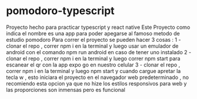 # pomodoro-typescript
Proyecto hecho para practicar typescript y react native
Este Proyecto como indica el nombre es una app para poder apegarse al famoso metodo de estudio pomodoro
Para correr el proyecto se pueden hacer 3 cosas :
1 - clonar el repo , correr npm i en la terminal y luego usar un emulador de android con el comando npm run android en caso de tener uno instalado 
2 - clonar el repo , correr npm i en la terminal y luego correr npm start para escanear el qr con la app expo go en nuestro celular
3 - clonar el repo , correr npm i en la terminal y luego npm start y cuando cargue apretar la tecla w , esto iniciara el proyecto en el navegador web predeterminado ,
no recomiendo esta opcion ya que no hize los estilos responsivos para web y las proporciones son inmensas pero es funcional
